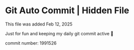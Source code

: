 # Git Auto Commit | Hidden File

This file was added Feb 12, 2025

Just for fun and keeping my daily git commit active 🤪

commit number: 1991526
